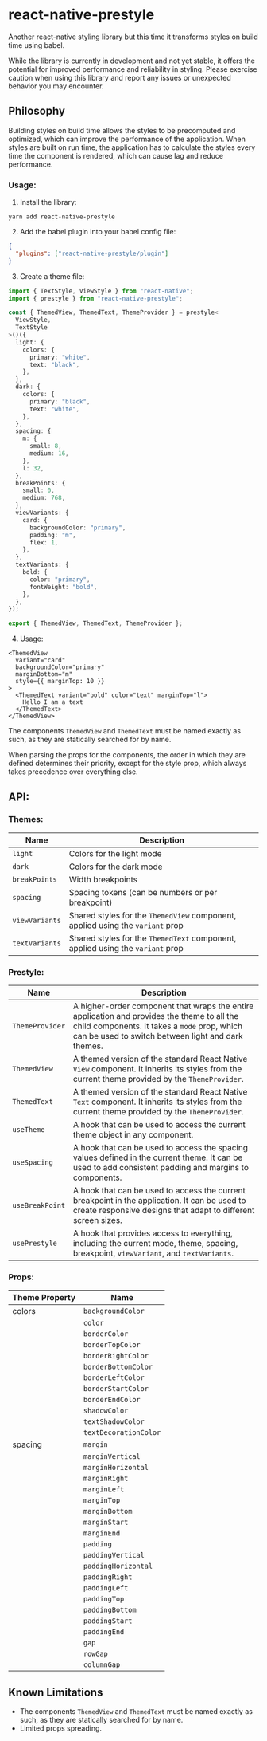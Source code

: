 # react-native-prestyle

Another react-native styling library but this time it transforms styles on build time using babel.

While the library is currently in development and not yet stable, it offers the potential for improved performance and reliability in styling. Please exercise caution when using this library and report any issues or unexpected behavior you may encounter.

## Philosophy

Building styles on build time allows the styles to be precomputed and optimized, which can improve the performance of the application. When styles are built on run time, the application has to calculate the styles every time the component is rendered, which can cause lag and reduce performance.

### Usage:

1. Install the library:

```
yarn add react-native-prestyle
```

2. Add the babel plugin into your babel config file:

```json
{
  "plugins": ["react-native-prestyle/plugin"]
}
```

3. Create a theme file:

```ts
import { TextStyle, ViewStyle } from "react-native";
import { prestyle } from "react-native-prestyle";

const { ThemedView, ThemedText, ThemeProvider } = prestyle<
  ViewStyle,
  TextStyle
>()({
  light: {
    colors: {
      primary: "white",
      text: "black",
    },
  },
  dark: {
    colors: {
      primary: "black",
      text: "white",
    },
  },
  spacing: {
    m: {
      small: 8,
      medium: 16,
    },
    l: 32,
  },
  breakPoints: {
    small: 0,
    medium: 768,
  },
  viewVariants: {
    card: {
      backgroundColor: "primary",
      padding: "m",
      flex: 1,
    },
  },
  textVariants: {
    bold: {
      color: "primary",
      fontWeight: "bold",
    },
  },
});

export { ThemedView, ThemedText, ThemeProvider };
```

4. Usage:

```tsx
<ThemedView
  variant="card"
  backgroundColor="primary"
  marginBottom="m"
  style={{ marginTop: 10 }}
>
  <ThemedText variant="bold" color="text" marginTop="l">
    Hello I am a text
  </ThemedText>
</ThemedView>
```

The components `ThemedView` and `ThemedText` must be named exactly as such, as they are statically searched for by name.

When parsing the props for the components, the order in which they are defined determines their priority, except for the style prop, which always takes precedence over everything else.

## API:

### Themes:

| Name           | Description                                                                    |
| -------------- | ------------------------------------------------------------------------------ |
| `light`        | Colors for the light mode                                                      |
| `dark`         | Colors for the dark mode                                                       |
| `breakPoints`  | Width breakpoints                                                              |
| `spacing`      | Spacing tokens (can be numbers or per breakpoint)                              |
| `viewVariants` | Shared styles for the `ThemedView` component, applied using the `variant` prop |
| `textVariants` | Shared styles for the `ThemedText` component, applied using the `variant` prop |

### Prestyle:

| Name            | Description                                                                                                                                                                                       |
| --------------- | ------------------------------------------------------------------------------------------------------------------------------------------------------------------------------------------------- |
| `ThemeProvider` | A higher-order component that wraps the entire application and provides the theme to all the child components. It takes a `mode` prop, which can be used to switch between light and dark themes. |
| `ThemedView`    | A themed version of the standard React Native `View` component. It inherits its styles from the current theme provided by the `ThemeProvider`.                                                    |
| `ThemedText`    | A themed version of the standard React Native `Text` component. It inherits its styles from the current theme provided by the `ThemeProvider`.                                                    |
| `useTheme`      | A hook that can be used to access the current theme object in any component.                                                                                                                      |
| `useSpacing`    | A hook that can be used to access the spacing values defined in the current theme. It can be used to add consistent padding and margins to components.                                            |
| `useBreakPoint` | A hook that can be used to access the current breakpoint in the application. It can be used to create responsive designs that adapt to different screen sizes.                                    |
| `usePrestyle`   | A hook that provides access to everything, including the current mode, theme, spacing, breakpoint, `viewVariant`, and `textVariants`.                                                             |

### Props:

| Theme Property | Name                  |
| -------------- | --------------------- |
| colors         | `backgroundColor`     |
|                | `color`               |
|                | `borderColor`         |
|                | `borderTopColor`      |
|                | `borderRightColor`    |
|                | `borderBottomColor`   |
|                | `borderLeftColor`     |
|                | `borderStartColor`    |
|                | `borderEndColor`      |
|                | `shadowColor`         |
|                | `textShadowColor`     |
|                | `textDecorationColor` |
| spacing        | `margin`              |
|                | `marginVertical`      |
|                | `marginHorizontal`    |
|                | `marginRight`         |
|                | `marginLeft`          |
|                | `marginTop`           |
|                | `marginBottom`        |
|                | `marginStart`         |
|                | `marginEnd`           |
|                | `padding`             |
|                | `paddingVertical`     |
|                | `paddingHorizontal`   |
|                | `paddingRight`        |
|                | `paddingLeft`         |
|                | `paddingTop`          |
|                | `paddingBottom`       |
|                | `paddingStart`        |
|                | `paddingEnd`          |
|                | `gap`                 |
|                | `rowGap`              |
|                | `columnGap`           |

## Known Limitations

- The components `ThemedView` and `ThemedText` must be named exactly as such, as they are statically searched for by name.
- Limited props spreading.
